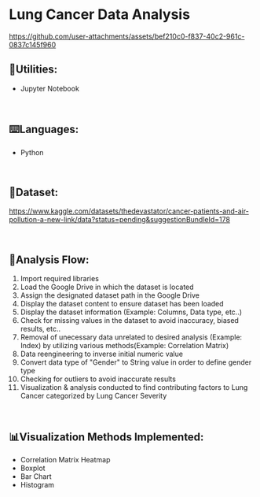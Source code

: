 # Lung Cancer Data Analysis

https://github.com/user-attachments/assets/bef210c0-f837-40c2-961c-0837c145f960

## 🔧Utilities: 
- Jupyter Notebook

<br/>

## ⌨️Languages:
- Python
  
<br/>

## 📑Dataset:
https://www.kaggle.com/datasets/thedevastator/cancer-patients-and-air-pollution-a-new-link/data?status=pending&suggestionBundleId=178

<br/>

## 🔎Analysis Flow:
1. Import required libraries
2. Load the Google Drive in which the dataset is located
3. Assign the designated dataset path in the Google Drive
4. Display the dataset content to ensure dataset has been loaded
5. Display the dataset information (Example: Columns, Data type, etc..)
6. Check for missing values in the dataset to avoid inaccuracy, biased results, etc..
7. Removal of unecessary data unrelated to desired analysis (Example: Index) by utilizing various methods(Example: Correlation Matrix)
8. Data reengineering to inverse initial numeric value
9. Convert data type of "Gender" to String value in order to define gender type
10. Checking for outliers to avoid inaccurate results
11. Visualization & analysis conducted to find contributing factors to Lung Cancer categorized by Lung Cancer Severity

<br/>

## 📊Visualization Methods Implemented:
- Correlation Matrix Heatmap
- Boxplot
- Bar Chart
- Histogram

